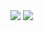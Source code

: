 
<img src="https://github.com/dzhoshua/android-dev/assets/118795314/cb912865-e725-431b-b07d-68f35506960c" heigth="300"/>
<img src="https://github.com/dzhoshua/android-dev/assets/118795314/bbfd764d-afeb-4dc5-8251-e606e902a5f7" heigth="300"/>
